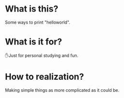 # What is this?
Some ways to print "helloworld".




# What is it for?

✋Just for personal studying and fun.




# How to realization?

Making simple things as more complicated as it could be.



